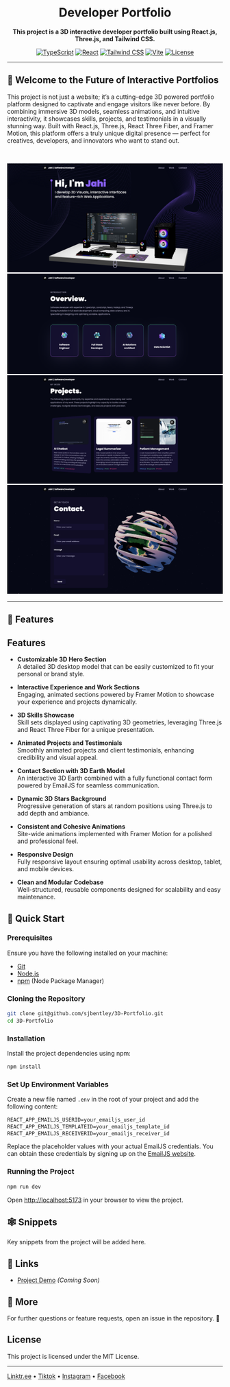 <div align="center">
  <h1>Developer Portfolio</h1>
  <p><strong>This project is a 3D interactive developer portfolio built using React.js, Three.js, and Tailwind CSS.</strong></p>

  [![TypeScript](https://img.shields.io/badge/TypeScript-4.9.5-blue.svg)](https://www.typescriptlang.org/)
  [![React](https://img.shields.io/badge/React-18.3.1-61dafb.svg)](https://reactjs.org/)
  [![Tailwind CSS](https://img.shields.io/badge/Tailwind-3.3.0-38bdf8.svg)](https://tailwindcss.com/)
  [![Vite](https://img.shields.io/badge/Vite-5.0.0-646cff.svg)](https://vitejs.dev/)
  [![License](https://img.shields.io/badge/License-Proprietary-red.svg)](LICENSE)
</div>

--- 

## 🚀 Welcome to the Future of Interactive Portfolios

This project is not just a website; it’s a cutting-edge 3D powered portfolio platform designed to captivate and engage visitors like never before. By combining immersive 3D models, seamless animations, and intuitive interactivity, it showcases skills, projects, and testimonials in a visually stunning way. Built with React.js, Three.js, React Three Fiber, and Framer Motion, this platform offers a truly unique digital presence — perfect for creatives, developers, and innovators who want to stand out.

<br>

![sirjahibentley®](src/assets/overview.png)
![sirjahibentley®](src/assets/introduction.png)
![sirjahibentley®](src/assets/projects.png)
![sirjahibentley®](src/assets/contact.png)

---

## 🔋 Features

## Features

- **Customizable 3D Hero Section**  
  A detailed 3D desktop model that can be easily customized to fit your personal or brand style.

- **Interactive Experience and Work Sections**  
  Engaging, animated sections powered by Framer Motion to showcase your experience and projects dynamically.

- **3D Skills Showcase**  
  Skill sets displayed using captivating 3D geometries, leveraging Three.js and React Three Fiber for a unique presentation.

- **Animated Projects and Testimonials**  
  Smoothly animated projects and client testimonials, enhancing credibility and visual appeal.

- **Contact Section with 3D Earth Model**  
  An interactive 3D Earth combined with a fully functional contact form powered by EmailJS for seamless communication.

- **Dynamic 3D Stars Background**  
  Progressive generation of stars at random positions using Three.js to add depth and ambiance.

- **Consistent and Cohesive Animations**  
  Site-wide animations implemented with Framer Motion for a polished and professional feel.

- **Responsive Design**  
  Fully responsive layout ensuring optimal usability across desktop, tablet, and mobile devices.

- **Clean and Modular Codebase**  
  Well-structured, reusable components designed for scalability and easy maintenance.

## 🤸 Quick Start

### Prerequisites

Ensure you have the following installed on your machine:

- [Git](https://git-scm.com/)
- [Node.js](https://nodejs.org/en)
- [npm](https://www.npmjs.com/) (Node Package Manager)

### Cloning the Repository

```bash
git clone git@github.com/sjbentley/3D-Portfolio.git
cd 3D-Portfolio
```

### Installation

Install the project dependencies using npm:

```bash
npm install
```

### Set Up Environment Variables

Create a new file named `.env` in the root of your project and add the following content:

```env
REACT_APP_EMAILJS_USERID=your_emailjs_user_id
REACT_APP_EMAILJS_TEMPLATEID=your_emailjs_template_id
REACT_APP_EMAILJS_RECEIVERID=your_emailjs_receiver_id
```

Replace the placeholder values with your actual EmailJS credentials. You can obtain these credentials by signing up on the [EmailJS website](https://www.emailjs.com/).

### Running the Project

```bash
npm run dev
```

Open [http://localhost:5173](http://localhost:5173) in your browser to view the project.

## 🕸️ Snippets

Key snippets from the project will be added here.

## 🔗 Links

- [Project Demo](#) *(Coming Soon)*

## 🚀 More

For further questions or feature requests, open an issue in the repository. 🚀

## License

This project is licensed under the MIT License.

---

[Linktr.ee](https://linktr.ee/sirjahibentley) • [Tiktok](https://tiktok.com/sirjahibentley) • [Instagram](https://instagram.com/sirjahibentley) • [Facebook](https://facebook.com/sirjahibentley)
